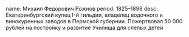 name: Михаил Федорович Рожнов
period: 1825–1898
desc: Екатеринбургский купец I-й гильдии, владелец водочного и винокуренных заводов в Пермской губернии. Пожертвовал 50 000 рублей на постройку и развитие Училища для слепых детей